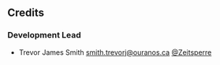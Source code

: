 ## Credits

### Development Lead

* Trevor James Smith <smith.trevorj@ouranos.ca> [@Zeitsperre](https://github.com/Zeitsperre)
